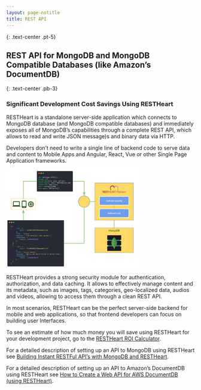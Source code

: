 ```yaml
---
layout: page-notitle
title: REST API
---
```

{: .text-center .pt-5}
## REST API for MongoDB and MongoDB Compatible Databases (like Amazon’s DocumentDB) 

{: .text-center .pb-3}
### Significant Development Cost Savings Using RESTHeart

RESTHeart is a standalone server-side application which connects to MongoDB database (and MongoDB compatible databases) and immediately exposes all of MongoDB’s capabilities through a complete REST API, which allows to read and write JSON message)s and binary data via HTTP.

Developers don’t need to write a single line of backend code to serve data and content to Mobile Apps and Angular, React, Vue or other Single Page Application frameworks.

<img src="/images/restheart-what-is-it.svg" width="70%" height="auto" class="mx-auto d-block img-responsive" />

RESTHeart provides a strong security module for authentication, authorization, and data caching. It allows to effectively manage content and its metadata, such as images, tags, categories, geo-localized data, audios and videos, allowing to access them through a clean REST API.

In most scenarios, RESTHeart can be the perfect server-side backend for mobile and web applications, so that frontend developers can focus on building user Interfaces.

To see an estimate of how much money you will save using RESTHeart for your development project, go to the [RESTHeart ROI Calculator](../../versions#roi-calculator).
 
For a detailed description of setting up an API to MongoDB using RESTHeart see [Building Instant RESTFul API’s with MongoDB and RESTHeart](https://www.compose.com/articles/building-instant-restful-apis-with-mongodb-and-restheart/?utm_content=buffere473f&utm_medium=social&utm_source=twitter.com&utm_campaign=buffer).
 
For a detailed description of setting up an API to Amazon’s DocumentDB using RESTHeart see [How to Create a Web API for AWS DocumentDB (using RESTHeart)](https://medium.com/softinstigate-team/how-to-create-a-web-api-for-aws-documentdb-using-restheart-987921df3ced).

